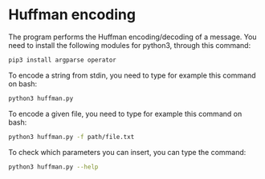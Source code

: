 # Huffman encoding
The program performs the Huffman encoding/decoding of a message. You need to install the following modules for python3, through this command:
```bash
pip3 install argparse operator
```
To encode a string from stdin, you need to type for example this command on bash:
```bash
python3 huffman.py 
```
To encode a given file, you need to type for example this command on bash:
```bash
python3 huffman.py -f path/file.txt
```
To check which parameters you can insert, you can type the command:
```bash
python3 huffman.py --help 
```